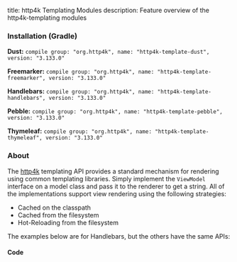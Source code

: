 title: http4k Templating Modules
description: Feature overview of the http4k-templating modules

### Installation (Gradle)
**Dust:** ```compile group: "org.http4k", name: "http4k-template-dust", version: "3.133.0"```

**Freemarker:** ```compile group: "org.http4k", name: "http4k-template-freemarker", version: "3.133.0"```

**Handlebars:** ```compile group: "org.http4k", name: "http4k-template-handlebars", version: "3.133.0"```

**Pebble:** ```compile group: "org.http4k", name: "http4k-template-pebble", version: "3.133.0"```

**Thymeleaf:** ```compile group: "org.http4k", name: "http4k-template-thymeleaf", version: "3.133.0"```

### About
The [http4k] templating API provides a standard mechanism for rendering using common templating libraries. Simply implement the `ViewModel` interface on a model class and pass it to the renderer to get a string. All of the implementations support view rendering using the following strategies:

* Cached on the classpath
* Cached from the filesystem
* Hot-Reloading from the filesystem

The examples below are for Handlebars, but the others have the same APIs:

#### Code  [<img class="octocat"/>](https://github.com/http4k/http4k/blob/master/src/docs/guide/modules/templating/example.kt)

 <script src="https://gist-it.appspot.com/https://github.com/http4k/http4k/blob/master/src/docs/guide/modules/templating/example.kt"></script>

[http4k]: https://http4k.org
